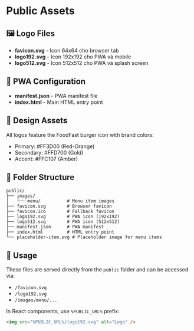 # Public Assets

## 🖼️ Logo Files

- **favicon.svg** - Icon 64x64 cho browser tab
- **logo192.svg** - Icon 192x192 cho PWA và mobile
- **logo512.svg** - Icon 512x512 cho PWA và splash screen

## 📱 PWA Configuration

- **manifest.json** - PWA manifest file
- **index.html** - Main HTML entry point

## 🎨 Design Assets

All logos feature the FoodFast burger icon with brand colors:
- Primary: #FF3D00 (Red-Orange)
- Secondary: #FFD700 (Gold)
- Accent: #FFC107 (Amber)

## 📂 Folder Structure

```
public/
├── images/
│   └── menu/          # Menu item images
├── favicon.svg        # Browser favicon
├── favicon.ico        # Fallback favicon
├── logo192.svg        # PWA icon (192x192)
├── logo512.svg        # PWA icon (512x512)
├── manifest.json      # PWA manifest
├── index.html         # HTML entry point
└── placeholder-item.svg # Placeholder image for menu items
```

## 🔧 Usage

These files are served directly from the `public` folder and can be accessed via:
- `/favicon.svg`
- `/logo192.svg`
- `/images/menu/...`

In React components, use `%PUBLIC_URL%` prefix:
```html
<img src="%PUBLIC_URL%/logo192.svg" alt="Logo" />
```
